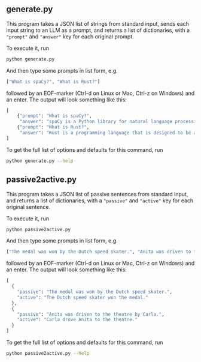 ## generate.py

This program takes a JSON list of strings from standard input, sends each input string to an LLM as a prompt, and returns a list of dictionaries, with a `"prompt"` and `"answer"` key for each original prompt.

To execute it, run

```bash
python generate.py
```

And then type some prompts in list form, e.g.

```bash
["What is spaCy?", "What is Rust?"]
```

followed by an EOF-marker (Ctrl-d on Linux or Mac, Ctrl-z on Windows) and an enter.
The output will look something like this:

```python
[
    {"prompt": "What is spaCy?",
     "answer": "spaCy is a Python library for natural language processing. It is designed to be easy to use and highly customizable, making it a great tool for developers and researchers."},
    {"prompt": "What is Rust?",
     "answer": "Rust is a programming language that is designed to be a safe, concurrent, and efficient replacement for C++. It is a statically-typed language that is designed to be memory-safe and thread-safe, which means that it can be used to write high-performance, low-latency applications. Rust is designed to be a modern, high-performance programming language that is designed to be easy to use and easy to learn."}
]
```

To get the full list of options and defaults for this command, run

```bash
python generate.py --help
```

## passive2active.py

This program takes a JSON list of passive sentences from standard input, and returns a list of dictionaries, with a `"passive"` and `"active"` key for each original sentence.

To execute it, run

```bash
python passive2active.py
```

And then type some prompts in list form, e.g.

```bash
["The medal was won by the Dutch speed skater.", "Anita was driven to the theatre by Carla."]
```

followed by an EOF-marker (Ctrl-d on Linux or Mac, Ctrl-z on Windows) and an enter.
The output will look something like this:

```python
[
  {
    "passive": "The medal was won by the Dutch speed skater.",
    "active": "The Dutch speed skater won the medal."
  },
  {
    "passive": "Anita was driven to the theatre by Carla.",
    "active": "Carla drove Anita to the theatre."
  }
]
```

To get the full list of options and defaults for this command, run

```bash
python passive2active.py --help
```
